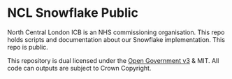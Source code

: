 # NCL Snowflake Public

North Central London ICB is an NHS commissioning organisation. This repo holds scripts and documentation about our Snowflake implementation. This repo is public.

This repository is dual licensed under the [Open Government v3]([https://www.nationalarchives.gov.uk/doc/open-government-licence/version/3/) & MIT. All code can outputs are subject to Crown Copyright.
